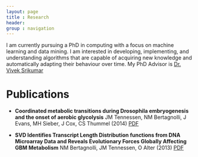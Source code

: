```yaml
---
layout: page
title : Research
header: 
group : navigation 
---
```



I am currently pursuing a PhD in computing with a focus on machine learning and data mining.  I am interested in developing, implementing, and understanding algorithms that are capable of acquiring new knowledge and automatically adapting their behaviour over time. My PhD Advisor is <a target = "_blank" href = "http://www.svivek.com">Dr. Vivek Srikumar</a>


<h1> Publications </h1> 

* **Coordinated metabolic transitions during Drosophila embryogenesis and the onset of aerobic glycolysis** JM Tennessen, NM Bertagnolli, J Evans, MH Sieber, J Cox, CS Thummel (2014) <a target = "_blank" href = "http://www.g3journal.org/content/4/5/839.full.pdf">PDF</a>

<!---http:// tells it to go to the internet otherwise looks in loval directory -->

* **SVD Identifies Transcript Length Distribution functions from DNA Microarray Data and Reveals Evolutionary Forces Globally Affecting GBM Metabolism** NM Bertagnolli, JM Tennessen, O Alter (2013) <a target = "_blank" href = "http://www.plosone.org/article/fetchObject.action?uri=info:doi/10.1371/journal.pone.0078913&representation=PDF">PDF</a>